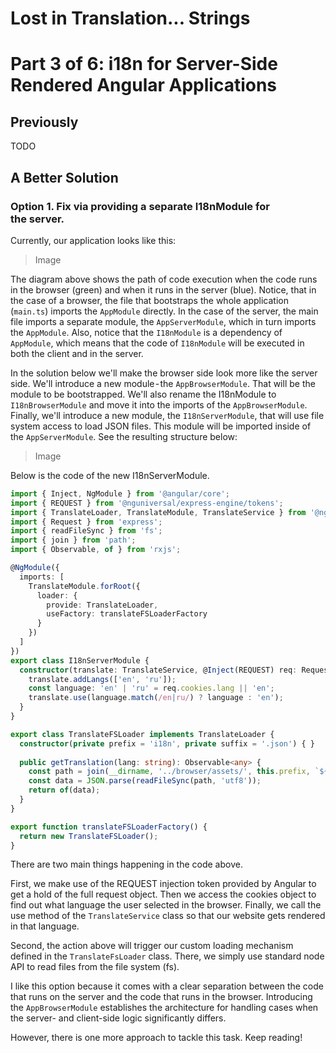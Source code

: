 # Lost in Translation... Strings
# Part 3 of 6: i18n for Server-Side Rendered Angular Applications

## Previously
TODO

## A Better Solution

### Option 1. Fix via providing a separate I18nModule for the server.

Currently, our application looks like this:

> Image

The diagram above shows the path of code execution when the code runs in the browser (green) and when it runs in the server (blue). Notice, that in the case of a browser, the file that bootstraps the whole application (`main.ts`) imports the `AppModule` directly. In the case of the server, the main file imports a separate module, the `AppServerModule`, which in turn imports the `AppModule`. Also, notice that the `I18nModule` is a dependency of `AppModule`, which means that the code of `I18nModule` will be executed in both the client and in the server.

In the solution below we'll make the browser side look more like the server side. We'll introduce a new module - the `AppBrowserModule`. That will be the module to be bootstrapped. We'll also rename the I18nModule to `I18nBrowserModule` and move it into the imports of the `AppBrowserModule`. Finally, we'll introduce a new module, the `I18nServerModule`, that will use file system access to load JSON files. This module will be imported inside of the `AppServerModule`. See the resulting structure below:

> Image

Below is the code of the new I18nServerModule.

```ts
import { Inject, NgModule } from '@angular/core';
import { REQUEST } from '@nguniversal/express-engine/tokens';
import { TranslateLoader, TranslateModule, TranslateService } from '@ngx-translate/core';
import { Request } from 'express';
import { readFileSync } from 'fs';
import { join } from 'path';
import { Observable, of } from 'rxjs';

@NgModule({
  imports: [
    TranslateModule.forRoot({
      loader: {
        provide: TranslateLoader,
        useFactory: translateFSLoaderFactory
      }
    })
  ]
})
export class I18nServerModule {
  constructor(translate: TranslateService, @Inject(REQUEST) req: Request) {
    translate.addLangs(['en', 'ru']);
    const language: 'en' | 'ru' = req.cookies.lang || 'en';
    translate.use(language.match(/en|ru/) ? language : 'en');
  }
}
```

```ts
export class TranslateFSLoader implements TranslateLoader {
  constructor(private prefix = 'i18n', private suffix = '.json') { }
  
  public getTranslation(lang: string): Observable<any> {
    const path = join(__dirname, '../browser/assets/', this.prefix, `${lang}${this.suffix}`);
    const data = JSON.parse(readFileSync(path, 'utf8'));
    return of(data);
  }
}

export function translateFSLoaderFactory() {
  return new TranslateFSLoader();
}
```

There are two main things happening in the code above.

First, we make use of the REQUEST injection token provided by Angular to get a hold of the full request object. Then we access the cookies object to find out what language the user selected in the browser. Finally, we call the use method of the `TranslateService` class so that our website gets rendered in that language.

Second, the action above will trigger our custom loading mechanism defined in the `TranslateFsLoader` class. There, we simply use standard node API to read files from the file system (fs).

I like this option because it comes with a clear separation between the code that runs on the server and the code that runs in the browser. Introducing the `AppBrowserModule` establishes the architecture for handling cases when the server- and client-side logic significantly differs.

However, there is one more approach to tackle this task. Keep reading!
